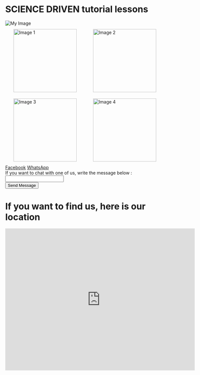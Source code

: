 <!DOCTYPE html>
<html lang="en">
<head>
  <meta charset="UTF-8">
  <meta name="viewport" content="width=device-width, initial-scale=1.0">
  <title>My Gallery</title>
  <style>
    .gallery {
      display: flex;
      flex-wrap: wrap;
      justify-content: space-around;
    }
    .gallery img {
      width: 200px;
      height: 200px;
      object-fit: cover;
      margin: 10px;
    }
  </style>
</head>
<body>
  <h1>SCIENCE DRIVEN tutorial lessons</h1>
  <img src=" /home/user/Desktop/New Folder/WhatsApp Image 2024-02-14 at 13.04.52 (1).jpeg " alt="My Image">
  <div class="gallery">
    <img src="/home/user/Desktop/New Folder/WhatsApp Image 2024-02-14 at 13.04.50 (1).jpeg" alt="Image 1">
    <img src="/home/user/Desktop/New Folder/WhatsApp Image 2024-02-14 at 13.04.51 (2).jpeg" alt="Image 2">
    <img src="/home/user/Desktop/New Folder/WhatsApp Image 2024-02-14 at 20.13.20.jpeg" alt="Image 3">
	<img src="/home/user/Desktop/New Folder/WhatsApp Image 2024-02-14 at 13.04.51.jpeg" alt="Image 4">
    <!-- Add more images as needed -->
  </div>
  <div>
    <a href="https://www.facebook.com">Facebook</a>
    <a href="https://chat.whatsapp.com/Lp103pGcJLUGwOplkNkn4m">WhatsApp</a>
  </div>
  <form action="https://wa.me/0609711971" method="get">
    <label for="message">If you want to chat with one of us, write the message below :</label><br>
    <input type="text" id="message" name="text"><br>
    <input type="submit" value="Send Message">
  </form>
  <h1>If you want to find us, here is our location</h1>
<iframe src="https://www.google.com/maps/embed?pb=!1m17!1m12!1m3!1d1804.8416772729668!2d27.972517519728164!3d-27.266727627378145!2m3!1f0!2f0!3f0!3m2!1i1024!2i768!4f13.1!3m2!1m1!2zMjfCsDE1JzU2LjUiUyAyN8KwNTgnMjguMyJF!5e0!3m2!1sen!2sza!4v1708024611295!5m2!1sen!2sza" width="600" height="450" style="border:0;" allowfullscreen="" loading="lazy" referrerpolicy="no-referrer-when-downgrade"></iframe>



</body>
</html>
